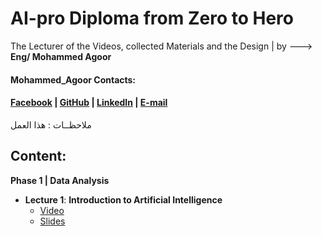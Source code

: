 # AI-pro Diploma from Zero to Hero
The Lecturer of the Videos, collected Materials and the Design | by --->  __Eng/ Mohammed Agoor__ <br />
#### Mohammed_Agoor Contacts:
#### [Facebook](https://www.facebook.com/agoormachine/) |  [GitHub](https://www.facebook.com/AGOOR97/) |  [LinkedIn](https://www.facebook.com/mlagoor/) |  [E-mail](mohammedagoor1997@gmail.com)  <br />

ملاحظــات :
هذا العمل 
## Content:
__Phase 1 | Data Analysis__
- __Lecture 1__: **Introduction to Artificial Intelligence**
  - [Video](https://www.youtube.com/watch?v=oWpiRKboJMA&list=PLPL82Je6Igwgpe-m6hwBQOl878BTkWWSN)
  - [Slides](https://docs.google.com/presentation/d/1ubWWmCZGZKdkh0_-7xUL2giMTt4X5N9p/edit?usp=sharing&ouid=105945864425439571814&rtpof=true&sd=true)
